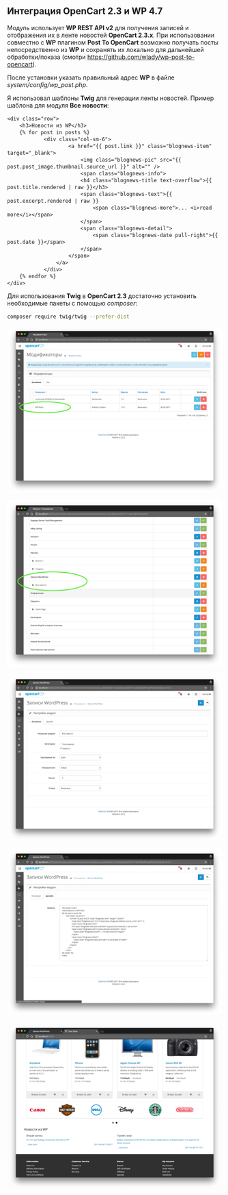 ## Интеграция OpenCart 2.3 и WP 4.7

Модуль использует **WP REST API v2** для получения записей и отображения их в ленте новостей **OpenCart 2.3.x**.
При использовании совместно с **WP** плагином **Post To OpenCart** возможно получать посты непосредственно из **WP**
и сохранять их локально для дальнейшей обработки/показа (смотри https://github.com/wlady/wp-post-to-opencart).

После установки указать правильный адрес **WP** в файле _system/config/wp_post.php_.

Я использовал шаблоны **Twig** для генерации ленты новостей. Пример шаблона для модуля **Все новости**:
```
<div class="row">
    <h3>Новости из WP</h3>
    {% for post in posts %}
            <div class="col-sm-6">
                    <a href="{{ post.link }}" class="blognews-item" target="_blank">
                        <img class="blognews-pic" src="{{ post.post_image.thumbnail.source_url }}" alt="" />
                        <span class="blognews-info">
                        <h4 class="blognews-title text-overflow">{{ post.title.rendered | raw }}</h3>
                        <span class="blognews-text">{{ post.excerpt.rendered | raw }}
                            <span class="blognews-more">... <i>read more</i></span>
                        </span>
                        <span class="blognews-detail">
                            <span class="blognews-date pull-right">{{ post.date }}</span>
                        </span>
                    </span>
                </a>
            </div>
    {% endfor %}
</div>
```


Для использования **Twig** в **OpenCart 2.3** достаточно установить необходимые пакеты с помощью _composer_:

```sh
composer require twig/twig --prefer-dist
```

![screenshot-1](screenshot-1.png)

![screenshot-2](screenshot-2.png)

![screenshot-3](screenshot-3.png)

![screenshot-4](screenshot-4.png)

![screenshot-5](screenshot-5.png)

